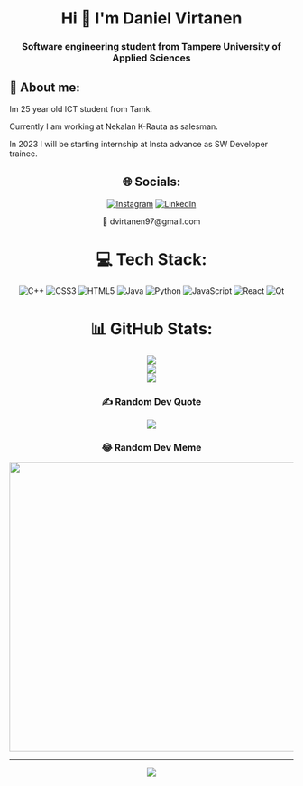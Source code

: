 <div align="center">
<h1 align="center">Hi 👋 I'm Daniel Virtanen</h1>
<h3 align="center">Software engineering student from Tampere University of Applied Sciences</h3>

<h2 align="left">💫 About me:</h2>

<p align=left>Im 25 year old ICT student from Tamk.</p>
<p align=left>Currently I am working at Nekalan K-Rauta as salesman.</p>
<p align=left>In 2023 I will be starting internship at Insta advance as SW Developer trainee.</p>
  
## 🌐 Socials:
[![Instagram](https://img.shields.io/badge/Instagram-%23E4405F.svg?logo=Instagram&logoColor=white)](https://instagram.com/danielrikugabriel) [![LinkedIn](https://img.shields.io/badge/LinkedIn-%230077B5.svg?logo=linkedin&logoColor=white)](https://linkedin.com/in/Daniel-Virtanen)
<p>📨 dvirtanen97@gmail.com</p>

# 💻 Tech Stack:
![C++](https://img.shields.io/badge/c++-%2300599C.svg?style=flat&logo=c%2B%2B&logoColor=white) ![CSS3](https://img.shields.io/badge/css3-%231572B6.svg?style=flat&logo=css3&logoColor=white) ![HTML5](https://img.shields.io/badge/html5-%23E34F26.svg?style=flat&logo=html5&logoColor=white) ![Java](https://img.shields.io/badge/java-%23ED8B00.svg?style=flat&logo=java&logoColor=white) ![Python](https://img.shields.io/badge/python-3670A0?style=flat&logo=python&logoColor=ffdd54) ![JavaScript](https://img.shields.io/badge/javascript-%23323330.svg?style=flat&logo=javascript&logoColor=%23F7DF1E) ![React](https://img.shields.io/badge/react-%2320232a.svg?style=flat&logo=react&logoColor=%2361DAFB) ![Qt](https://img.shields.io/badge/Qt-%23217346.svg?style=flat&logo=Qt&logoColor=white)
# 📊 GitHub Stats:
![](https://github-readme-stats.vercel.app/api?username=dan5ku&theme=dark&hide_border=true&include_all_commits=true&count_private=false)<br/>
![](https://github-readme-streak-stats.herokuapp.com/?user=dan5ku&theme=dark&hide_border=true)<br/>
![](https://github-readme-stats.vercel.app/api/top-langs/?username=dan5ku&theme=dark&hide_border=true&include_all_commits=true&count_private=false&layout=compact)

### ✍️ Random Dev Quote
![](https://quotes-github-readme.vercel.app/api?type=vetical&theme=dark)

### 😂 Random Dev Meme
<img src="https://random-memer.herokuapp.com/" width="512px"/>

---
[![](https://visitcount.itsvg.in/api?id=dan5ku&icon=3&color=12)](https://visitcount.itsvg.in)
</div>
